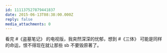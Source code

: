 ```yaml
---
id: 111137527879441837
date: 2015-06-13T08:38:00.000Z
reply: false
media_attachments: 0
---
```


看完 #《盗墓笔记》 的电视版，我突然深深的忧郁，想到 #《三体》 可能是同样的命运，恨不得现在就让那些 sb 不要毁原著了。 ​​​​


